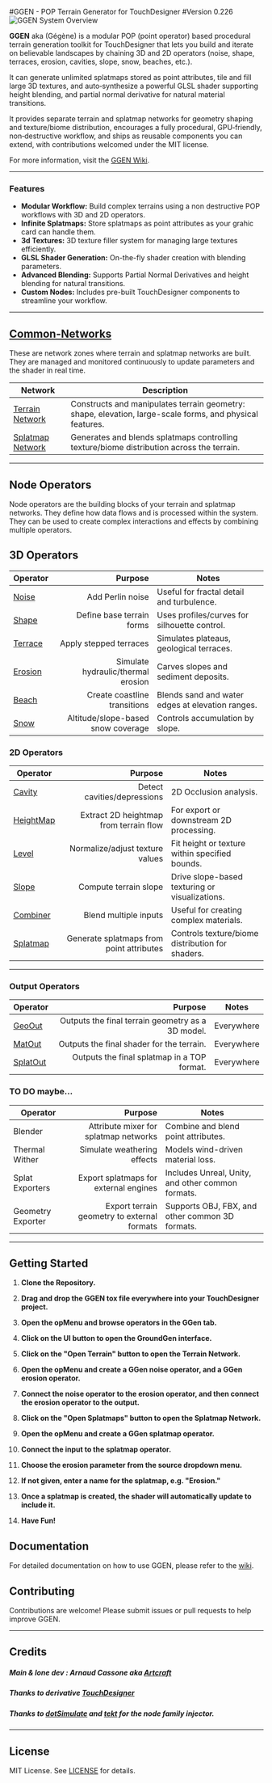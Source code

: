 ﻿#GGEN - POP Terrain Generator for TouchDesigner
#Version 0.226
![GGEN System Overview](Assets/System/GGen_alpha.png)

**GGEN** aka (Gégène) is a modular POP (point operator) based procedural terrain generation toolkit for TouchDesigner that lets you build and iterate on believable landscapes by chaining 3D and 2D operators (noise, shape, terraces, erosion, cavities, slope, snow, beaches, etc.).

It can generate unlimited splatmaps stored as point attributes, tile and fill large 3D textures, and auto‑synthesize a powerful GLSL shader supporting height blending, and partial normal derivative for natural material transitions.

It provides separate terrain and splatmap networks for geometry shaping and texture/biome distribution, encourages a fully procedural, GPU‑friendly, non‑destructive workflow, and ships as reusable components you can extend, with contributions welcomed under the MIT license.

For more information, visit the [GGEN Wiki](https://github.com/CraftKontrol/GroundGen/wiki).

---

### Features

- **Modular Workflow:** Build complex terrains using a non destructive POP workflows with 3D and 2D operators.
- **Infinite Splatmaps:** Store splatmaps as point attributes as your grahic card can handle them.
- **3d Textures:** 3D texture filler system for managing large textures efficiently.
- **GLSL Shader Generation:** On-the-fly shader creation with blending parameters.
- **Advanced Blending:** Supports Partial Normal Derivatives and height blending for natural transitions.
- **Custom Nodes:** Includes pre-built TouchDesigner components to streamline your workflow.

---

## [Common-Networks](https://github.com/CraftKontrol/GroundGen/wiki/Common-Networks)

These are network zones where terrain and splatmap networks are built. They are managed and monitored continuously to update parameters and the shader in real time.

| Network | Description |
|---|---|
| [Terrain Network](https://github.com/CraftKontrol/GroundGen/wiki/Terrain-Network) | Constructs and manipulates terrain geometry: shape, elevation, large-scale forms, and physical features. |
| [Splatmap Network](https://github.com/CraftKontrol/GroundGen/wiki/Splatmap-Network) | Generates and blends splatmaps controlling texture/biome distribution across the terrain. |

---

## Node Operators

Node operators are the building blocks of your terrain and splatmap networks. They define how data flows and is processed within the system. They can be used to create complex interactions and effects by combining multiple operators.

## 3D Operators

| Operator | Purpose | Notes |
|---|---:|---|
| [Noise](https://github.com/CraftKontrol/GroundGen/wiki/Noise) | Add Perlin noise | Useful for fractal detail and turbulence. |
| [Shape](https://github.com/CraftKontrol/GroundGen/wiki/Shape) | Define base terrain forms | Uses profiles/curves for silhouette control. |
| [Terrace](https://github.com/CraftKontrol/GroundGen/wiki/Terrace) | Apply stepped terraces | Simulates plateaus, geological terraces. |
| [Erosion](https://github.com/CraftKontrol/GroundGen/wiki/Erosion) | Simulate hydraulic/thermal erosion | Carves slopes and sediment deposits. |
| [Beach](https://github.com/CraftKontrol/GroundGen/wiki/Beach) | Create coastline transitions | Blends sand and water edges at elevation ranges. |
| [Snow](https://github.com/CraftKontrol/GroundGen/wiki/Snow) | Altitude/slope-based snow coverage | Controls accumulation by slope. |

### 2D Operators

| Operator | Purpose | Notes |
|---|---:|---|
| [Cavity](https://github.com/CraftKontrol/GroundGen/wiki/Cavity) | Detect cavities/depressions | 2D Occlusion analysis. |
| [HeightMap](https://github.com/CraftKontrol/GroundGen/wiki/HeightMap) | Extract 2D heightmap from terrain flow | For export or downstream 2D processing. |
| [Level](https://github.com/CraftKontrol/GroundGen/wiki/Level) | Normalize/adjust texture values | Fit height or texture within specified bounds. |
| [Slope](https://github.com/CraftKontrol/GroundGen/wiki/Slope) | Compute terrain slope | Drive slope-based texturing or visualizations. |
| [Combiner](https://github.com/CraftKontrol/GroundGen/wiki/Combiner) | Blend multiple inputs | Useful for creating complex materials. |
| [Splatmap](https://github.com/CraftKontrol/GroundGen/wiki/Splatmap) | Generate splatmaps from point attributes | Controls texture/biome distribution for shaders. |
---


### Output Operators

| Operator | Purpose | Notes |
|---|---:|---|
| [GeoOut](https://github.com/CraftKontrol/GroundGen/wiki/GeoOut) | Outputs the final terrain geometry as a 3D model.                                   | Everywhere       |
| [MatOut](https://github.com/CraftKontrol/GroundGen/wiki/MatOut) | Outputs the final shader for the terrain.                                          | Everywhere      |
| [SplatOut](https://github.com/CraftKontrol/GroundGen/wiki/SplatOut) | Outputs the final splatmap in a TOP format.                                         | Everywhere      |

### TO DO maybe...

| Operator | Purpose | Notes |
|---|---:|---|
| Blender | Attribute mixer for splatmap networks | Combine and blend point attributes. |
| Thermal Wither | Simulate weathering effects | Models wind-driven material loss. |
| Splat Exporters | Export splatmaps for external engines | Includes Unreal, Unity, and other common formats. |
| Geometry Exporter | Export terrain geometry to external formats | Supports OBJ, FBX, and other common 3D formats. |
---


## Getting Started

1. **Clone the Repository.**

2. **Drag and drop the GGEN tox file everywhere into your TouchDesigner project.**

3. **Open the opMenu and browse operators in the GGen tab.**

4. **Click on the UI button to open the GroundGen interface.**

5. **Click on the "Open Terrain" button to open the Terrain Network.**

6. **Open the opMenu and create a GGen noise operator, and a GGen erosion operator.**

7. **Connect the noise operator to the erosion operator, and then connect the erosion operator to the output.**

8. **Click on the "Open Splatmaps" button to open the Splatmap Network.**

9. **Open the opMenu and create a GGen splatmap operator.**

10. **Connect the input to the splatmap operator.**

11. **Choose the erosion parameter from the source dropdown menu.**

12. **If not given, enter a name for the splatmap, e.g. "Erosion."**

13. **Once a splatmap is created, the shader will automatically update to include it.**

14. **Have Fun!**


## Documentation

For detailed documentation on how to use GGEN, please refer to the [wiki](https://github.com/CraftKontrol/GroundGen/wiki).

## Contributing

Contributions are welcome! Please submit issues or pull requests to help improve GGEN.

---

## Credits

##### Main & lone dev : Arnaud Cassone aka [Artcraft](https://www.artcraft-zone.com)
##### Thanks to derivative [TouchDesigner](https://derivative.ca/)
##### Thanks to [dotSimulate](https://www.dotsimulate.com/) and [tekt](https://www.patreon.com/posts/raytk-t3d-109418194) for the node family injector.
---

## License

MIT License. See [LICENSE](LICENSE) for details.